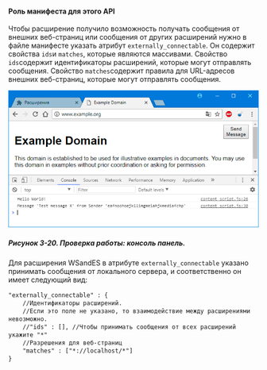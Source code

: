 #### Роль манифеста для этого API

Чтобы расширение получило возможность получать сообщения от внешних веб-страниц или сообщения от других расширений нужно в файле манифесте указать атрибут `externally_connectable`. Он содержит свойства `ids`и `matches`, которые являются массивами. Свойство `ids`содержит идентификаторы расширений, которые могут отправлять сообщения. Свойство `matches`содержит правила для URL-адресов внешних веб-страниц, которые могут отправлять сообщения.

![Рисунок 3-20. Проверка работы: консоль панель](/assets/figure-3-20.png)

##### Рисунок 3-20. _Проверка работы: консоль панель._

Для расширения WSandES в атрибуте `externally_connectable` указано принимать сообщения от локального сервера, и соответственно он имеет следующий вид:

```
"externally_connectable" : {
    //Идентификаторы расширений.
    //Если это поле не указано, то взаимодействие между расширениями невозможно.
    //"ids" : [], //Чтобы принимать сообщения от всех расширений укажите "*"
    //Разрешения для веб-страниц
    "matches" : ["*://localhost/*"]
}
```



